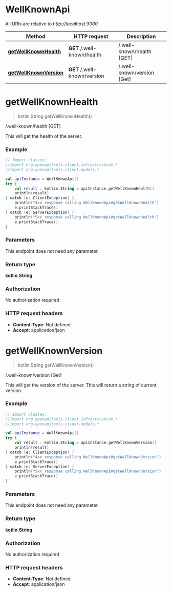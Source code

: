 # WellKnownApi

All URIs are relative to *http://localhost:3000*

Method | HTTP request | Description
------------- | ------------- | -------------
[**getWellKnownHealth**](WellKnownApi.md#getWellKnownHealth) | **GET** /.well-known/health | /.well-known/health [GET]
[**getWellKnownVersion**](WellKnownApi.md#getWellKnownVersion) | **GET** /.well-known/version | /.well-known/version [Get]


<a name="getWellKnownHealth"></a>
# **getWellKnownHealth**
> kotlin.String getWellKnownHealth()

/.well-known/health [GET]

This will get the health of the server.

### Example
```kotlin
// Import classes:
//import org.openapitools.client.infrastructure.*
//import org.openapitools.client.models.*

val apiInstance = WellKnownApi()
try {
    val result : kotlin.String = apiInstance.getWellKnownHealth()
    println(result)
} catch (e: ClientException) {
    println("4xx response calling WellKnownApi#getWellKnownHealth")
    e.printStackTrace()
} catch (e: ServerException) {
    println("5xx response calling WellKnownApi#getWellKnownHealth")
    e.printStackTrace()
}
```

### Parameters
This endpoint does not need any parameter.

### Return type

**kotlin.String**

### Authorization

No authorization required

### HTTP request headers

 - **Content-Type**: Not defined
 - **Accept**: application/json

<a name="getWellKnownVersion"></a>
# **getWellKnownVersion**
> kotlin.String getWellKnownVersion()

/.well-known/version [Get]

This will get the version of the server. This will return a string of current version.

### Example
```kotlin
// Import classes:
//import org.openapitools.client.infrastructure.*
//import org.openapitools.client.models.*

val apiInstance = WellKnownApi()
try {
    val result : kotlin.String = apiInstance.getWellKnownVersion()
    println(result)
} catch (e: ClientException) {
    println("4xx response calling WellKnownApi#getWellKnownVersion")
    e.printStackTrace()
} catch (e: ServerException) {
    println("5xx response calling WellKnownApi#getWellKnownVersion")
    e.printStackTrace()
}
```

### Parameters
This endpoint does not need any parameter.

### Return type

**kotlin.String**

### Authorization

No authorization required

### HTTP request headers

 - **Content-Type**: Not defined
 - **Accept**: application/json

